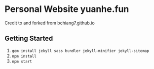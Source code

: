 # Personal Website yuanhe.fun
Credit to and forked from bchiang7.github.io

## Getting Started

1.  `gem install jekyll sass bundler jekyll-minifier jekyll-sitemap`
1.  `npm install`
1.  `npm start`
